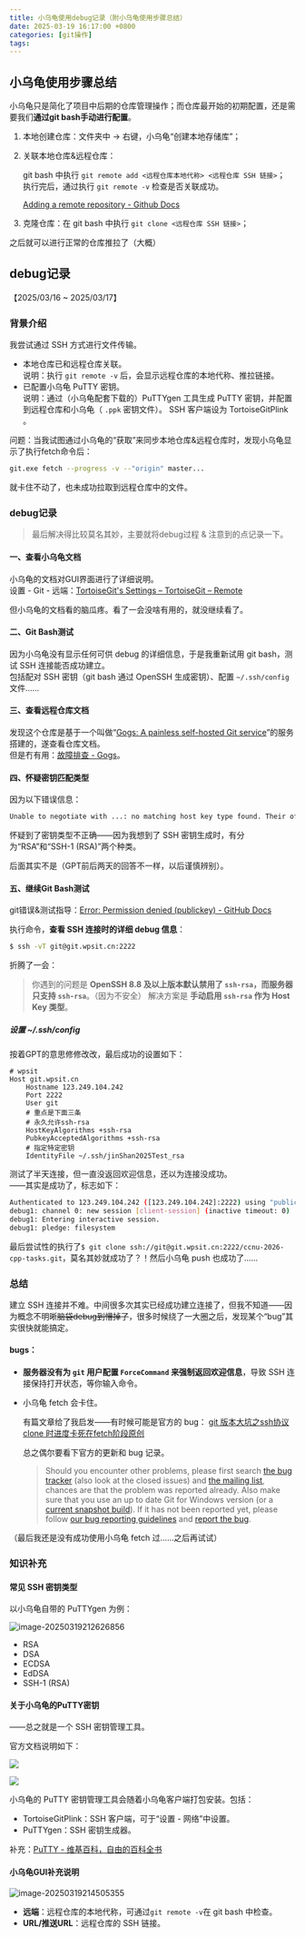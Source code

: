 ```yaml
---
title: 小乌龟使用debug记录（附小乌龟使用步骤总结）
date: 2025-03-19 16:17:00 +0800
categories: [git操作]
tags: 
---
```


## 小乌龟使用步骤总结

小乌龟只是简化了项目中后期的仓库管理操作；而仓库最开始的初期配置，还是需要我们**通过git bash手动进行配置**。

1. 本地创建仓库：文件夹中 -> 右键，小乌龟“创建本地存储库”；

2. 关联本地仓库&远程仓库：

   git bash 中执行 `git remote add <远程仓库本地代称> <远程仓库 SSH 链接>`；  
   执行完后，通过执行 `git remote -v` 检查是否关联成功。

   [Adding a remote repository - Github Docs](https://docs.github.com/en/get-started/git-basics/managing-remote-repositories#adding-a-remote-repository)

3. 克隆仓库：在 git bash 中执行 `git clone <远程仓库 SSH 链接>`；

之后就可以进行正常的仓库推拉了（大概）  

  


## debug记录

【2025/03/16 ~ 2025/03/17】

### 背景介绍

我尝试通过 SSH 方式进行文件传输。

- 本地仓库已和远程仓库关联。  
  说明：执行 `git remote -v` 后，会显示远程仓库的本地代称、推拉链接。
- 已配置小乌龟 PuTTY 密钥。  
  说明：通过（小乌龟配套下载的）PuTTYgen 工具生成 PuTTY 密钥，并配置到远程仓库和小乌龟（ `.ppk` 密钥文件）。 SSH 客户端设为 TortoiseGitPlink 。

问题：当我试图通过小乌龟的“获取”来同步本地仓库&远程仓库时，发现小乌龟显示了执行fetch命令后：

```bash
git.exe fetch --progress -v --"origin" master...
```

就卡住不动了，也未成功拉取到远程仓库中的文件。

  


### debug记录

> 最后解决得比较莫名其妙，主要就将debug过程 & 注意到的点记录一下。

#### 一、查看小乌龟文档

小乌龟的文档对GUI界面进行了详细说明。  
设置 - Git - 远端：[TortoiseGit's Settings – TortoiseGit – Remote](https://tortoisegit.org/docs/tortoisegit/tgit-dug-settings.html#tgit-dug-settings-remote)

但小乌龟的文档看的脑瓜疼。看了一会没啥有用的，就没继续看了。

#### 二、Git Bash测试

因为小乌龟没有显示任何可供 debug 的详细信息，于是我重新试用 git bash，测试 SSH 连接能否成功建立。  
包括配对 SSH 密钥（git bash 通过 OpenSSH 生成密钥）、配置 `~/.ssh/config` 文件……

#### 三、查看远程仓库文档

发现这个仓库是基于一个叫做“[Gogs: A painless self-hosted Git service](https://gogs.io/)”的服务搭建的，遂查看仓库文档。  
但是冇有用：[故障排查 - Gogs](https://gogs.io/docs/intro/troubleshooting)。

#### 四、怀疑密钥匹配类型

因为以下错误信息：

```bash
Unable to negotiate with ...: no matching host key type found. Their offer: ssh-rsa
```

怀疑到了密钥类型不正确——因为我想到了 SSH 密钥生成时，有分为“RSA”和“SSH-1 (RSA)”两个种类。

后面其实不是（GPT前后两天的回答不一样，以后谨慎辨别）。

#### 五、继续Git Bash测试

git错误&测试指导：[Error: Permission denied (publickey) - GitHub Docs](https://docs.github.com/en/authentication/troubleshooting-ssh/error-permission-denied-publickey#check-that-you-are-connecting-to-the-correct-server)

执行命令，**查看 SSH 连接时的详细 debug 信息**：

```bash
$ ssh -vT git@git.wpsit.cn:2222
```

折腾了一会：

> 你遇到的问题是 **OpenSSH 8.8 及以上版本默认禁用了 `ssh-rsa`，而服务器只支持 `ssh-rsa`**。（因为不安全）
>  解决方案是 **手动启用 `ssh-rsa` 作为 Host Key 类型**。

  


##### 设置 ~/.ssh/config 

按着GPT的意思修修改改，最后成功的设置如下：

```
# wpsit
Host git.wpsit.cn
    Hostname 123.249.104.242
    Port 2222
    User git
    # 重点是下面三条
    # 永久允许ssh-rsa
    HostKeyAlgorithms +ssh-rsa
    PubkeyAcceptedAlgorithms +ssh-rsa
    # 指定特定密钥
    IdentityFile ~/.ssh/jinShan2025Test_rsa
```

测试了半天连接，但一直没返回欢迎信息，还以为连接没成功。  
——其实是成功了，标志如下：

```bash
Authenticated to 123.249.104.242 ([123.249.104.242]:2222) using "publickey".
debug1: channel 0: new session [client-session] (inactive timeout: 0)
debug1: Entering interactive session.
debug1: pledge: filesystem
```

最后尝试性的执行了`$ git clone ssh://git@git.wpsit.cn:2222/ccnu-2026-cpp-tasks.git`，莫名其妙就成功了？！然后小乌龟 push 也成功了……

  


 ### 总结

建立 SSH 连接并不难。中间很多次其实已经成功建立连接了，但我不知道——因为概念不明晰~~脑袋debug到懵掉了~~，很多时候绕了一大圈之后，发现某个“bug”其实很快就能搞定。

#### bugs：

- **服务器没有为 `git` 用户配置 `ForceCommand` 来强制返回欢迎信息**，导致 SSH 连接保持打开状态，等你输入命令。

- 小乌龟 fetch 会卡住。

  有篇文章给了我启发——有时候可能是官方的 bug：  [git 版本大坑之ssh协议clone 时进度卡死在fetch阶段原创](https://blog.csdn.net/CalvinHXM/article/details/142921736)

  总之偶尔要看下官方的更新和 bug 记录。

  > Should you encounter other problems, please first search [the bug tracker](https://github.com/git-for-windows/git/issues) (also look at the closed issues) and [the mailing list](http://groups.google.com/group/git-for-windows), chances are that the problem was reported already. Also make sure that you use an up to date Git for Windows version (or a [current snapshot build](https://gitforwindows.org/git-snapshots/)). If it has not been reported yet, please follow [our bug reporting guidelines](https://github.com/git-for-windows/git/wiki/Issue-reporting-guidelines) and [report the bug](https://github.com/git-for-windows/git/issues/new).

（最后我还是没有成功使用小乌龟 fetch 过……之后再试试）

  


### 知识补充

#### 常见 SSH 密钥类型

以小乌龟自带的 PuTTYgen 为例：

![image-20250319212626856](https://cdn.jsdelivr.net/gh/Makicelse/image/img/study/202503192129346.png)

- RSA
- DSA
- ECDSA
- EdDSA
- SSH-1 (RSA)

  


#### 关于小乌龟的PuTTY密钥

——总之就是一个 SSH 密钥管理工具。

官方文档说明如下：

![](https://cdn.jsdelivr.net/gh/Makicelse/image/img/study/202503192223122.png)

![](https://cdn.jsdelivr.net/gh/Makicelse/image/img/study/202503192223000.png)

小乌龟的 PuTTY 密钥管理工具会随着小乌龟客户端打包安装。包括：

- TortoiseGitPlink：SSH 客户端，可于“设置 - 网络”中设置。
- PuTTYgen：SSH 密钥生成器。

补充：[PuTTY - 维基百科，自由的百科全书](https://zh.wikipedia.org/wiki/putty)  

  


#### 小乌龟GUI补充说明

![image-20250319214505355](https://cdn.jsdelivr.net/gh/Makicelse/image/img/study/202503192145537.png)

- **远端**：远程仓库的本地代称，可通过`git remote -v`在 git bash 中检查。
- **URL/推送URL**：远程仓库的 SSH 链接。